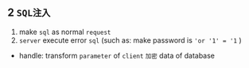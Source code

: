 ## 2 `SQL注入` 
1. make `sql` as normal `request` 
2. `server` execute error `sql` (such as: make password is `'or '1' = '1` )

* handle:
transform `parameter` of `client` 
`加密` data of database
